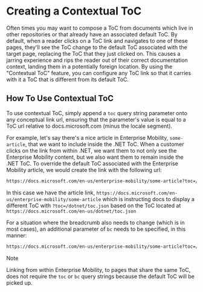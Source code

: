 # Creating a Contextual ToC

Often times you may want to compose a ToC from documents which live in other repositories or that already have an associated default ToC. By default, when a reader clicks on a ToC link and navigates to one of these pages, they'll see the ToC change to the default ToC associated with the target page, replacing the ToC that they just clicked on. This causes a jarring experience and rips the reader out of their correct documentation context, landing them in a potentially foreign location. By using the "Contextual ToC" feature, you can configure any ToC link so that it carries with it a ToC that is different from its default ToC.

## How To Use Contextual ToC

To use contextual ToC, simply append a `toc` query string parameter onto any conceptual link url, ensuring that the parameter's value is equal to a ToC url relative to docs.microsoft.com (minus the locale segment).

For example, let's say there's a nice article in Enterprise Mobility, `some-article`, that we want to include inside the .NET ToC. When a customer clicks on the link from within .NET, we want them to not only see the Enterprise Mobility content, but we also want them to remain inside the .NET ToC. To override the default ToC associated with the Enterprise Mobility article, we would create the link with the following url:

```md
https://docs.microsoft.com/en-us/enterprise-mobility/some-article?toc=/dotnet/toc.json
```

In this case we have the article link, `https://docs.microsoft.com/en-us/enterprise-mobility/some-article` which is instructing docs to display a different ToC with `?toc=/dotnet/toc.json` based on the ToC located at `https://docs.microsoft.com/en-us/dotnet/toc.json`

For a situation where the breadcrumb also needs to change (which is in most cases), an additional parameter of `bc` needs to be specified, in this manner:

```md
https://docs.microsoft.com/en-us/enterprise-mobility/some-article?toc=/dotnet/toc.json&bc=/dotnet/breadcrumb/toc.json
```

> [!NOTE]
> Linking from within Enterprise Mobility, to pages that share the same ToC, does not require the `toc` or `bc` query strings because the default ToC will be picked up.